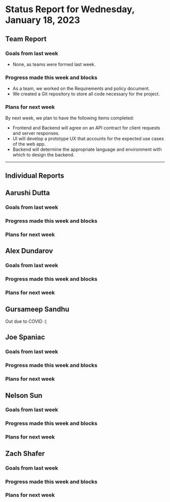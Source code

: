 # Status Report for Wednesday, January 18, 2023

## Team Report

### Goals from last week
- None, as teams were formed last week.

### Progress made this week and blocks
- As a team, we worked on the Requirements and policy document.
- We created a Git repository to store all code necessary for the project.

### Plans for next week
By next week, we plan to have the following items completed:
- Frontend and Backend will agree on an API contract for client requests and server responses.
- UI will develop a prototype UX that accounts for the expected use cases of the web app.
- Backend will determine the appropriate language and environment with which to design the backend.

---
## Individual Reports

## Aarushi Dutta

### Goals from last week

### Progress made this week and blocks

### Plans for next week

## Alex Dundarov

### Goals from last week

### Progress made this week and blocks

### Plans for next week

## Gursameep Sandhu

Out due to COVID :(

## Joe Spaniac

### Goals from last week

### Progress made this week and blocks

### Plans for next week

## Nelson Sun

### Goals from last week

### Progress made this week and blocks

### Plans for next week

## Zach Shafer

### Goals from last week

### Progress made this week and blocks

### Plans for next week